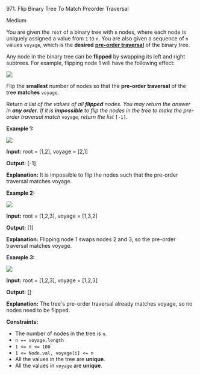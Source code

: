 971\. Flip Binary Tree To Match Preorder Traversal

Medium

You are given the `root` of a binary tree with `n` nodes, where each node is uniquely assigned a value from `1` to `n`. You are also given a sequence of `n` values `voyage`, which is the **desired** [**pre-order traversal**](https://en.wikipedia.org/wiki/Tree_traversal#Pre-order) of the binary tree.

Any node in the binary tree can be **flipped** by swapping its left and right subtrees. For example, flipping node 1 will have the following effect:

![](https://leetcode-in-java.github.io/src/main/java/g0901_1000/s0971_flip_binary_tree_to_match_preorder_traversal/fliptree.jpg)

Flip the **smallest** number of nodes so that the **pre-order traversal** of the tree **matches** `voyage`.

Return _a list of the values of all **flipped** nodes. You may return the answer in **any order**. If it is **impossible** to flip the nodes in the tree to make the pre-order traversal match_ `voyage`_, return the list_ `[-1]`.

**Example 1:**

![](https://leetcode-in-java.github.io/src/main/java/g0901_1000/s0971_flip_binary_tree_to_match_preorder_traversal/1219-01.png)

**Input:** root = [1,2], voyage = [2,1]

**Output:** [-1]

**Explanation:** It is impossible to flip the nodes such that the pre-order traversal matches voyage.

**Example 2:**

![](https://leetcode-in-java.github.io/src/main/java/g0901_1000/s0971_flip_binary_tree_to_match_preorder_traversal/1219-02.png)

**Input:** root = [1,2,3], voyage = [1,3,2]

**Output:** [1]

**Explanation:** Flipping node 1 swaps nodes 2 and 3, so the pre-order traversal matches voyage.

**Example 3:**

![](https://leetcode-in-java.github.io/src/main/java/g0901_1000/s0971_flip_binary_tree_to_match_preorder_traversal/1219-02.png)

**Input:** root = [1,2,3], voyage = [1,2,3]

**Output:** []

**Explanation:** The tree's pre-order traversal already matches voyage, so no nodes need to be flipped.

**Constraints:**

*   The number of nodes in the tree is `n`.
*   `n == voyage.length`
*   `1 <= n <= 100`
*   `1 <= Node.val, voyage[i] <= n`
*   All the values in the tree are **unique**.
*   All the values in `voyage` are **unique**.